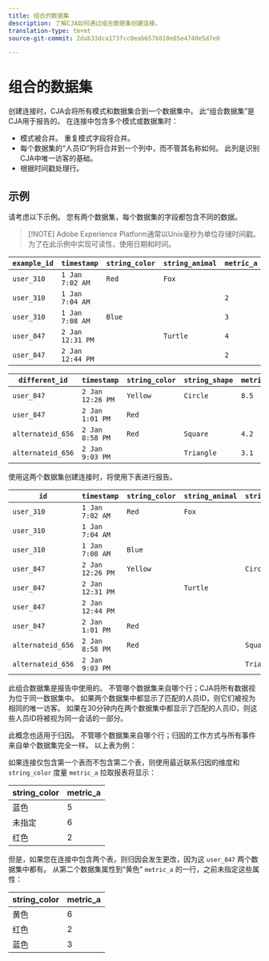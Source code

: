 ```yaml
---
title: 组合的数据集
description: 了解CJA如何通过组合数据集创建连接。
translation-type: tm+mt
source-git-commit: 2dab33dca173fcc0eab657b810e85e4740e5d7e0

---
```



# 组合的数据集

创建连接时，CJA会将所有模式和数据集合到一个数据集中。 此“组合数据集”是CJA用于报告的。 在连接中包含多个模式或数据集时：

* 模式被合并。 重复模式字段将合并。
* 每个数据集的“人员ID”列将合并到一个列中，而不管其名称如何。 此列是识别CJA中唯一访客的基础。
* 根据时间戳处理行。

## 示例

请考虑以下示例。 您有两个数据集，每个数据集的字段都包含不同的数据。

>[!NOTE] Adobe Experience Platform通常以Unix毫秒为单位存储时间戳。 为了在此示例中实现可读性，使用日期和时间。

| `example_id` | `timestamp` | `string_color` | `string_animal` | `metric_a` |
| --- | --- | --- | --- | --- |
| `user_310` | `1 Jan 7:02 AM` | `Red` | `Fox` |  |
| `user_310` | `1 Jan 7:04 AM` |  |  | `2` |
| `user_310` | `1 Jan 7:08 AM` | `Blue` |  | `3` |
| `user_847` | `2 Jan 12:31 PM` |  | `Turtle` | `4` |
| `user_847` | `2 Jan 12:44 PM` |  |  | `2` |

| `different_id` | `timestamp` | `string_color` | `string_shape` | `metric_b` |
| --- | --- | --- | --- | --- |
| `user_847` | `2 Jan 12:26 PM` | `Yellow` | `Circle` | `8.5` |
| `user_847` | `2 Jan 1:01 PM` | `Red` |  |  |
| `alternateid_656` | `2 Jan 8:58 PM` | `Red` | `Square` | `4.2` |
| `alternateid_656` | `2 Jan 9:03 PM` |  | `Triangle` | `3.1` |

使用这两个数据集创建连接时，将使用下表进行报告。

| `id` | `timestamp` | `string_color` | `string_animal` | `string_shape` | `metric_a` | `metric_b` |
| --- | --- | --- | --- | --- | --- | --- |
| `user_310` | `1 Jan 7:02 AM` | `Red` | `Fox` |  |  |  |
| `user_310` | `1 Jan 7:04 AM` |  |  |  | `2` |  |
| `user_310` | `1 Jan 7:08 AM` | `Blue` |  |  | `3` |  |
| `user_847` | `2 Jan 12:26 PM` | `Yellow` |  | `Circle` |  | `8.5` |
| `user_847` | `2 Jan 12:31 PM` |  | `Turtle` |  | `4` |  |
| `user_847` | `2 Jan 12:44 PM` |  |  |  | `2` |  |
| `user_847` | `2 Jan 1:01 PM` | `Red` |  |  |  |  |
| `alternateid_656` | `2 Jan 8:58 PM` | `Red` |  | `Square` |  | `4.2` |
| `alternateid_656` | `2 Jan 9:03 PM` |  |  | `Triangle` |  | `3.1` |

此组合数据集是报告中使用的。 不管哪个数据集来自哪个行；CJA将所有数据视为位于同一数据集中。 如果两个数据集中都显示了匹配的人员ID，则它们被视为相同的唯一访客。 如果在30分钟内在两个数据集中都显示了匹配的人员ID，则这些人员ID将被视为同一会话的一部分。

此概念也适用于归因。 不管哪个数据集来自哪个行；归因的工作方式与所有事件来自单个数据集完全一样。 以上表为例：

如果连接仅包含第一个表而不包含第二个表，则使用最近联系归因的维度和 `string_color` 度量 `metric_a` 拉取报表将显示：

| string_color | metric_a |
| --- | --- |
| 蓝色 | 5 |
| 未指定 | 6 |
| 红色 | 2 |

但是，如果您在连接中包含两个表，则归因会发生更改，因为这 `user_847` 两个数据集中都有。 从第二个数据集属性到“黄色” `metric_a` 的一行，之前未指定这些属性：

| string_color | metric_a |
| --- | --- |
| 黄色 | 6 |
| 红色 | 2 |
| 蓝色 | 3 |
